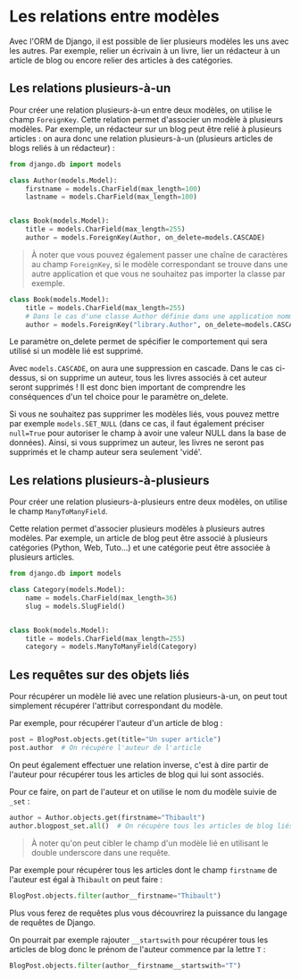 # Les relations entre modèles

Avec l'ORM de Django, il est possible de lier plusieurs modèles les uns avec les autres. Par exemple, relier un écrivain à un livre, lier un rédacteur à un article de blog ou encore relier des articles à des catégories. 

## Les relations plusieurs-à-un

Pour créer une relation plusieurs-à-un entre deux modèles, on utilise le champ `ForeignKey`. Cette relation permet d'associer un modèle à plusieurs modèles. Par exemple, un rédacteur sur un blog peut être relié à plusieurs articles : on aura donc une relation plusieurs-à-un (plusieurs articles de blogs reliés à un rédacteur) :

```python
from django.db import models

class Author(models.Model):
    firstname = models.CharField(max_length=100)
    lastname = models.CharField(max_length=100)  


class Book(models.Model):
    title = models.CharField(max_length=255)
    author = models.ForeignKey(Author, on_delete=models.CASCADE) 
```

> À noter que vous pouvez également passer une chaîne de caractères au champ `ForeignKey`, si le modèle correspondant se trouve dans une autre application et que vous ne souhaitez pas importer la classe par exemple.

```python
class Book(models.Model):
    title = models.CharField(max_length=255)
    # Dans le cas d'une classe Author définie dans une application nommée "library".
    author = models.ForeignKey("library.Author", on_delete=models.CASCADE)
```

Le paramètre on_delete permet de spécifier le comportement qui sera utilisé si un modèle lié est supprimé.

Avec `models.CASCADE`, on aura une suppression en cascade. Dans le cas ci-dessus, si on supprime un auteur, tous les livres associés à cet auteur seront supprimés ! Il est donc bien important de comprendre les conséquences d'un tel choice pour le paramètre on_delete.

Si vous ne souhaitez pas supprimer les modèles liés, vous pouvez mettre par exemple `models.SET_NULL` (dans ce cas, il faut également préciser `null=True` pour autoriser le champ à avoir une valeur NULL dans la base de données). Ainsi, si vous supprimez un auteur, les livres ne seront pas supprimés et le champ auteur sera seulement 'vidé'.

## Les relations plusieurs-à-plusieurs

Pour créer une relation plusieurs-à-plusieurs entre deux modèles, on utilise le champ `ManyToManyField`.

Cette relation permet d'associer plusieurs modèles à plusieurs autres modèles. Par exemple, un article de blog peut être associé à plusieurs catégories (Python, Web, Tuto...) et une catégorie peut être associée à plusieurs articles.

```python
from django.db import models

class Category(models.Model):
    name = models.CharField(max_length=36)
    slug = models.SlugField()  


class Book(models.Model):
    title = models.CharField(max_length=255)
    category = models.ManyToManyField(Category)
```

## Les requêtes sur des objets liés

Pour récupérer un modèle lié avec une relation plusieurs-à-un, on peut tout simplement récupérer l'attribut correspondant du modèle.

Par exemple, pour récupérer l'auteur d'un article de blog :
```python
post = BlogPost.objects.get(title="Un super article")
post.author  # On récupère l'auteur de l'article
```

On peut également effectuer une relation inverse, c'est à dire partir de l'auteur pour récupérer tous les articles de blog qui lui sont associés.

Pour ce faire, on part de l'auteur et on utilise le nom du modèle suivie de `_set` :
```python
author = Author.objects.get(firstname="Thibault")
author.blogpost_set.all()  # On récupère tous les articles de blog liés à l'auteur.
``` 

> À noter qu'on peut cibler le champ d'un modèle lié en utilisant le double underscore dans une requête.

Par exemple pour récupérer tous les articles dont le champ `firstname` de l'auteur est égal à `Thibault` on peut faire :
```python
BlogPost.objects.filter(author__firstname="Thibault")
```

Plus vous ferez de requêtes plus vous découvrirez la puissance du langage de requêtes de Django.

On pourrait par exemple rajouter `__startswith` pour récupérer tous les articles de blog donc le prénom de l'auteur commence par la lettre `T` :
```python
BlogPost.objects.filter(author__firstname__startswith="T")
```